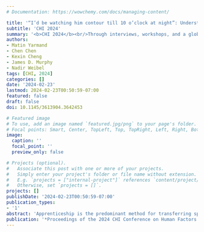 ```yaml
---
# Documentation: https://wowchemy.com/docs/managing-content/

title: '“I’d be watching him contour till 10 o’clock at night”: Understanding Tensions between Teaching Methods and Learning Needs in Healthcare Apprenticeship'
subtitle: 'CHI 2024'
summary: '<b>CHI 2024</b><br/>Through interviews, workshops, and a global survey, this study uncovered gaps between how contouring is taught and what residents need to learn effectively. While faculty often focus on efficiency, residents seek timely, varied, and cognitively rich feedback. Key challenges include limited support for sharing reasoning and balancing clinical with teaching responsibilities. Sociotechnical solutions are proposed to bridge these gaps, such as using senior learners for peer teaching and capturing cognitive insights through in-situ video feedback.'
authors:
- Matin Yarmand
- Chen Chen
- Kexin Cheng
- James D. Murphy
- Nadir Weibel
tags: [CHI, 2024]
categories: []
date: '2024-02-23'
lastmod: 2024-02-23T00:50:59-07:00
featured: false
draft: false
doi: 10.1145/3613904.3642453

# Featured image
# To use, add an image named `featured.jpg/png` to your page's folder.
# Focal points: Smart, Center, TopLeft, Top, TopRight, Left, Right, BottomLeft, Bottom, BottomRight.
image:
  caption: ''
  focal_point: ''
  preview_only: false

# Projects (optional).
#   Associate this post with one or more of your projects.
#   Simply enter your project's folder or file name without extension.
#   E.g. `projects = ["internal-project"]` references `content/project/deep-learning/index.md`.
#   Otherwise, set `projects = []`.
projects: []
publishDate: '2024-02-23T00:50:59-07:00'
publication_types:
- '1'
abstract: 'Apprenticeship is the predominant method for transferring specialized medical skills, yet the inter-dynamics between faculty and residents, including methods of feedback exchange are under-explored. We specifically investigate contouring: outlining tumors in preparation for radiotherapy, a critical skill that when performed subpar, severely degrades patient survival. Interviews and design-thinking workshops (N = four faculty; six residents) revealed misalignment between teaching methods and residents who desired timely, relevant, and diverse feedback. We further discuss reasons: overlapping learning content and strategies to ease tensions between clinical and teaching duties, and lack of support for exchange of cognitive processes. The follow-up survey study (N = 67 practitioners from 31 countries), which contained annotation and sketching tasks, provided diverse perspective over effective feedback elements. We lastly present sociotechnical implications in supporting the teaching duties of the faculty and the cognitive models of learners, such as systematically leveraging senior learners in providing case-based guidance and supporting double-sided flow of cognitive information via in-situ video snippets.'
publication: '*Proceedings of the 2024 CHI Conference on Human Factors in Computing Systems*'
---
```

